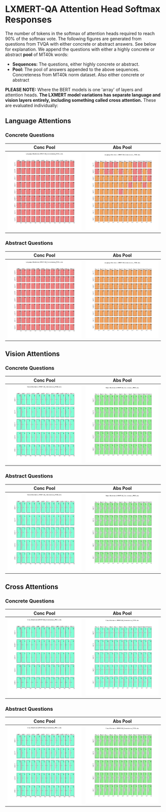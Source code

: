 # LXMERT-QA Attention Head Softmax Responses
The number of tokens in the softmax of attention heads required to reach 90% of the softmax vote.
The following figures are generated from questions from TVQA with either concrete or abstract answers. See below for explanation. 
We append the questions with either a highly concrete or abstract **pool** of MT40k words:
* **Sequences:** The questions, either highly concrete or abstract.
* **Pool:** The pool of answers appended to the above sequences. Concreteness from MT40k norm dataset. Also either concrete or abstract

**PLEASE NOTE:** Where the BERT models is one 'array' of layers and attention heads. **The LXMERT model variations has separate language and vision layers entirely, including something called cross attention.** These are evaluated individually:

## Language Attentions 
### Concrete Questions
Conc Pool|Abs Pool
-|-
![alt](Language_concpoolconcseqs.png)|![alt](Language_abspoolconcseqs.png)

### Abstract Questions
Conc Pool|Abs Pool
-|-
![alt](Language_concpoolabsseqs.png)|![alt](Language_abspoolabsseqs.png)


## Vision Attentions 
### Concrete Questions
Conc Pool|Abs Pool
-|-
![alt](Vision_concpoolconcseqs.png)|![alt](Vision_abspoolconcseqs.png)

### Abstract Questions
Conc Pool|Abs Pool
-|-
![alt](Vision_concpoolabsseqs.png)|![alt](Vision_abspoolabsseqs.png)


## Cross Attentions 
### Concrete Questions
Conc Pool|Abs Pool
-|-
![alt](Cross_concpoolconcseqs.png)|![alt](Cross_abspoolconcseqs.png)

### Abstract Questions
Conc Pool|Abs Pool
-|-
![alt](Cross_concpoolabsseqs.png)|![alt](Cross_abspoolabsseqs.png)
